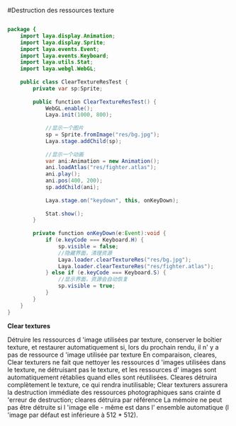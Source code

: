 #Destruction des ressources texture


```java

package {
	import laya.display.Animation;
	import laya.display.Sprite;
	import laya.events.Event;
	import laya.events.Keyboard;
	import laya.utils.Stat;
	import laya.webgl.WebGL;
	
	public class ClearTextureResTest {
		private var sp:Sprite;
		
		public function ClearTextureResTest() {
			WebGL.enable();
			Laya.init(1000, 800);
			
			//显示一个图片
			sp = Sprite.fromImage("res/bg.jpg");
			Laya.stage.addChild(sp);
			
			//显示一个动画
			var ani:Animation = new Animation();
			ani.loadAtlas("res/fighter.atlas");
			ani.play();
			ani.pos(400, 200);
			sp.addChild(ani);			
			
			Laya.stage.on("keydown", this, onKeyDown);
			
			Stat.show();
		}
		
		private function onKeyDown(e:Event):void {
			if (e.keyCode === Keyboard.H) {
				sp.visible = false;
				//隐藏界面，清理资源
				Laya.loader.clearTextureRes("res/bg.jpg");
				Laya.loader.clearTextureRes("res/fighter.atlas");
			} else if (e.keyCode === Keyboard.S) {
				//显示界面，资源会自动恢复
				sp.visible = true;
			}
		}
	}
}
```




**Clear textures**

Détruire les ressources d 'image utilisées par texture, conserver le boîtier texture, et restaurer automatiquement si, lors du prochain rendu, il n' y a pas de ressource d 'image utilisée par texture
En comparaison, cleares, Clear texturers ne fait que nettoyer les ressources d 'images utilisées dans le texture, ne détruisant pas le texture, et les ressources d' images sont automatiquement rétablies quand elles sont réutilisées.
Cleares détruira complètement le texture, ce qui rendra inutilisable; Clear texturers assurera la destruction immédiate des ressources photographiques sans crainte d 'erreur de destruction; cleares détruira par référence
La mémoire ne peut pas être détruite si l 'image elle - même est dans l' ensemble automatique (l 'image par défaut est inférieure à 512 * 512).